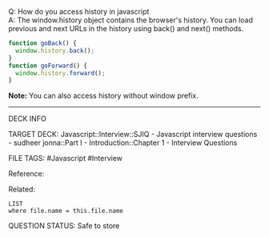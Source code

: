 Q: How do you access history in javascript  
A: The window.history object contains the browser's history. You can load previous and next URLs in the history using back() and next() methods.
```javascript
function goBack() {
  window.history.back();
}
function goForward() {
  window.history.forward();
}
```
**Note:** You can also access history without window prefix.
<!--ID: 1693596716090-->

---

DECK INFO

TARGET DECK: Javascript::Interview::SJIQ - Javascript interview questions - sudheer jonna::Part I - Introduction::Chapter 1 - Interview Questions

FILE TAGS: #Javascript #Interview

Reference:

Related:

```dataview
LIST
where file.name = this.file.name
```

QUESTION STATUS: Safe to store